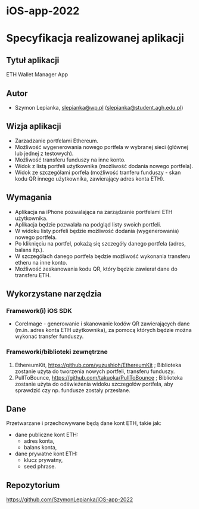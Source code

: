 # iOS-app-2022

# Specyfikacja realizowanej aplikacji

## Tytuł aplikacji

ETH Wallet Manager App

## Autor

- Szymon Lepianka, slepianka@wp.pl (slepianka@student.agh.edu.pl)

## Wizja aplikacji

- Zarzadzanie portfelami Ethereum.
- Możliwość wygenerowania nowego portfela w wybranej sieci (głównej lub jednej z testowych).
- Możliwość transferu funduszy na inne konto.
- Widok z listą portfeli użytkownika (możliwość dodania nowego portfela).
- Widok ze szczegółami porfela (możliwość tranferu funduszy - skan kodu QR innego użytkownika, zawierający adres konta ETH).

## Wymagania

- Aplikacja na iPhone pozwalająca na zarządzanie portfelami ETH użytkownika. 
- Aplikacja będzie pozwalała na podgląd listy swoich portfeli. 
- W widoku listy porfeli będzie możliwość dodania (wygenerowania) nowego portfela. 
- Po kliknięciu na portfel, pokażą się szczegóły danego portfela (adres, balans itp.).
- W szczegółach danego portfela będzie możliwość wykonania transferu etheru na inne konto.
- Możliwość zeskanowania kodu QR, który będzie zawierał dane do transferu ETH.  

## Wykorzystane narzędzia

### Framework(i) iOS SDK

- CoreImage - generowanie i skanowanie kodów QR zawierających dane (m.in. adres konta ETH użytkownika), za pomocą których będzie można wykonać transfer funduszy.

### Frameworki/biblioteki zewnętrzne

1. EthereumKit, https://github.com/yuzushioh/EthereumKit ; Biblioteka zostanie użyta do tworzenia nowych portfeli, transferu funduszy.
2. PullToBounce, https://github.com/takuoka/PullToBounce ; Biblioteka zostanie użyta do odświeżenia widoku szczegołów portfela, aby sprawdzić czy np. fundusze zostały przesłane.

## Dane

Przetwarzane i przechowywane będą dane kont ETH, takie jak:
- dane publiczne kont ETH:
  - adres konta, 
  - balans konta,
- dane prywatne kont ETH:
  - klucz prywatny, 
  - seed phrase.

## Repozytorium

https://github.com/SzymonLepianka/iOS-app-2022
